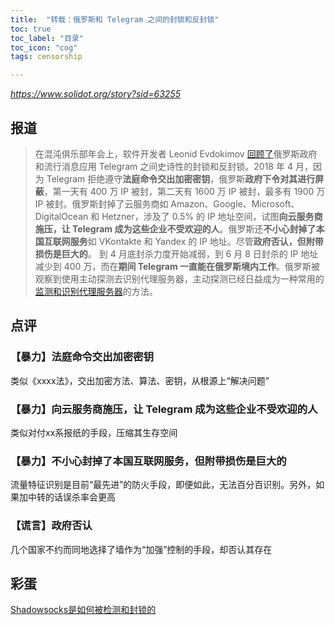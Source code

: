 ```yaml
---
title:  "转载：俄罗斯和 Telegram 之间的封锁和反封锁"
toc: true
toc_label: "目录"
toc_icon: "cog"
tags: censorship

---
```


*https://www.solidot.org/story?sid=63255*

## 报道
> 在混沌俱乐部年会上，软件开发者 Leonid Evdokimov [回顾了](https://media.ccc.de/v/35c3-9653-russia_vs_telegram_technical_notes_on_the_battle)俄罗斯政府和流行消息应用 Telegram 之间史诗性的封锁和反封锁。2018 年 4 月，因为 Telegram 拒绝遵守**法庭命令交出加密密钥**，俄罗斯**政府下令对其进行屏蔽**，第一天有 400 万 IP 被封，第二天有 1600 万 IP 被封，最多有 1900 万 IP 被封。俄罗斯封掉了云服务商如 Amazon、Google、Microsoft、DigitalOcean 和 Hetzner，涉及了 0.5% 的 IP 地址空间，试图**向云服务商施压，让 Telegram 成为这些企业不受欢迎的人**。俄罗斯还**不小心封掉了本国互联网服务**如 VKontakte 和 Yandex 的 IP 地址。尽管**政府否认，但附带损伤是巨大的**。 到 4 月底封杀力度开始减弱，到 6 月 8 日封杀的 IP 地址减少到 400 万，而在**期间 Telegram 一直能在俄罗斯境内工作**。俄罗斯被观察到使用主动探测去识别代理服务器，主动探测已经日益成为一种常用的[监测和识别代理服务器](https://gfw.report/blog/gfw_shadowsocks/zh.html)的方法。

## 点评
### 【暴力】法庭命令交出加密密钥
类似《xxxx法》，交出加密方法、算法、密钥，从根源上“解决问题”

### 【暴力】向云服务商施压，让 Telegram 成为这些企业不受欢迎的人
类似对付xx系报纸的手段，压缩其生存空间

### 【暴力】不小心封掉了本国互联网服务，但附带损伤是巨大的
流量特征识别是目前“最先进”的防火手段，即便如此，无法百分百识别。另外，如果加中转的话误杀率会更高

### 【谎言】政府否认
几个国家不约而同地选择了墙作为“加强”控制的手段，却否认其存在

## 彩蛋

[Shadowsocks是如何被检测和封锁的](https://gfw.report/blog/gfw_shadowsocks/zh.html)
